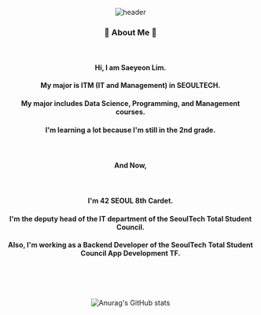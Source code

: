 <div align="center">

![header](https://capsule-render.vercel.app/api?type=transparent&fontcolor=0080ff&height=150&section=header&animation=blink&text=Saeyeon's%20Git%20Profile&fontSize=50)

</div>

<div align="center">

### 🐰 About Me 🐰

<br>

#### Hi, I am Saeyeon Lim.     
#### My major is ITM (IT and Management) in SEOULTECH.
#### My major includes Data Science, Programming, and Management courses.  
#### I'm learning a lot because I'm still in the 2nd grade.

<br>

#### And Now,

<br>

#### I'm 42 SEOUL 8th Cardet.
#### I'm the deputy head of the IT department of the SeoulTech Total Student Council. 
#### Also, I'm working as a Backend Developer of the SeoulTech Total Student Council App Development TF.

<br>
<br>
<br>


![Anurag's GitHub stats](https://github-readme-stats.vercel.app/api?username=saeyeonn&show_icons=true&theme=soft)

</div>


<br>
